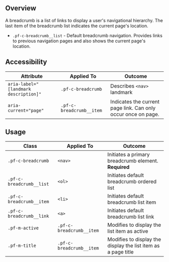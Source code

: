 ## Overview
A breadcrumb is a list of links to display a user's navigational hierarchy. The last item of the breadcrumb list indicates the current page's location.

* `.pf-c-breadcrumb__list` - Default breadcrumb navigation. Provides links to previous navigation pages and also shows the current page's location.

## Accessibility

| Attribute | Applied To | Outcome |
| -- | -- | -- |
| `aria-label="[landmark description]"` | `.pf-c-breadcrumb` |  Describes `<nav>` landmark |
| `aria-current="page"` | `.pf-c-breadcrumb__item` |  Indicates the current page link. Can only occur once on page. |

## Usage

| Class | Applied To | Outcome |
| -- | -- | -- |
| `.pf-c-breadcrumb`       | `<nav>`      | Initiates a primary breadcrumb element. **Required** |
| `.pf-c-breadcrumb__list`        | `<ol>`       | Initiates default breadcrumb ordered list |
| `.pf-c-breadcrumb__item`        | `<li>`       | Initiates default breadcrumb list item |
| `.pf-c-breadcrumb__link`        | `<a>`       | Initiates default breadcrumb list link |
| `.pf-m-active`        | `.pf-c-breadcrumb__item`       | Modifies to display the list item as active |
| `.pf-m-title`        | `.pf-c-breadcrumb__item`       | Modifies to display the display the list item as a page title |
